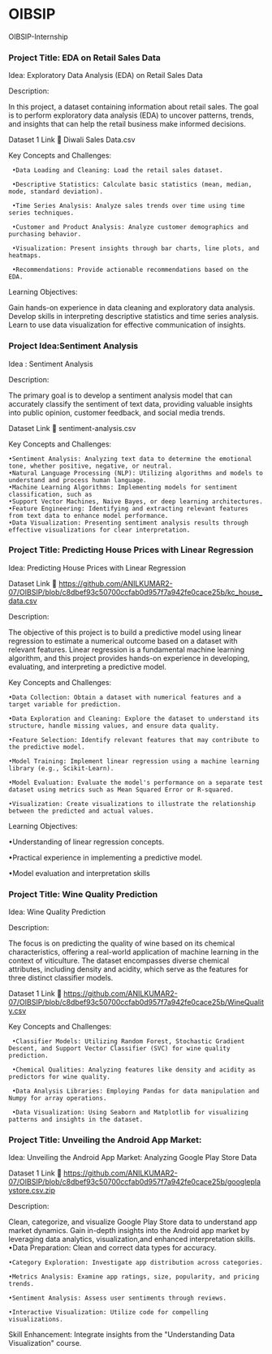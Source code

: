 # OIBSIP
OIBSIP-Internship 
### Project Title: EDA on Retail Sales Data

Idea: Exploratory Data Analysis (EDA) on Retail Sales Data


Description:

In this project, a dataset containing information about retail sales. The goal is
to perform exploratory data analysis (EDA) to uncover patterns, trends, and insights that can
help the retail business make informed decisions.


Dataset  1 Link 🔗 Diwali Sales Data.csv

Key Concepts and Challenges:

     •Data Loading and Cleaning: Load the retail sales dataset.

     •Descriptive Statistics: Calculate basic statistics (mean, median, mode, standard deviation).

     •Time Series Analysis: Analyze sales trends over time using time series techniques.

     •Customer and Product Analysis: Analyze customer demographics and purchasing behavior.

     •Visualization: Present insights through bar charts, line plots, and heatmaps.

     •Recommendations: Provide actionable recommendations based on the EDA.

Learning Objectives:

Gain hands-on experience in data cleaning and exploratory data analysis.
Develop skills in interpreting descriptive statistics and time series analysis.
Learn to use data visualization for effective communication of insights.

### Project Idea:Sentiment Analysis
Idea : Sentiment Analysis 

Description:

The primary goal is to develop a sentiment analysis model that can accurately classify the sentiment of text data, providing valuable insights into public opinion, customer feedback, and
social media trends.

Dataset Link 🔗 sentiment-analysis.csv



 Key Concepts and Challenges:

    •Sentiment Analysis: Analyzing text data to determine the emotional tone, whether positive, negative, or neutral.
    •Natural Language Processing (NLP): Utilizing algorithms and models to understand and process human language.
    •Machine Learning Algorithms: Implementing models for sentiment classification, such as
    •Support Vector Machines, Naive Bayes, or deep learning architectures.
    •Feature Engineering: Identifying and extracting relevant features from text data to enhance model performance.
    •Data Visualization: Presenting sentiment analysis results through effective visualizations for clear interpretation.

### Project Title: Predicting House Prices with Linear Regression

Idea: Predicting House Prices with Linear Regression


Dataset Link 🔗 https://github.com/ANILKUMAR2-07/OIBSIP/blob/c8dbef93c50700ccfab0d957f7a942fe0cace25b/kc_house_data.csv


Description:

The objective of this project is to build a predictive model using linear regression to estimate a numerical outcome based on a dataset with relevant features. Linear regression is a fundamental machine learning algorithm, and this project provides hands-on experience in developing, evaluating, and interpreting a predictive model.


Key Concepts and Challenges:

    •Data Collection: Obtain a dataset with numerical features and a target variable for prediction.

    •Data Exploration and Cleaning: Explore the dataset to understand its structure, handle missing values, and ensure data quality.

    •Feature Selection: Identify relevant features that may contribute to the predictive model.

    •Model Training: Implement linear regression using a machine learning library (e.g., Scikit-Learn).

    •Model Evaluation: Evaluate the model's performance on a separate test dataset using metrics such as Mean Squared Error or R-squared.

    •Visualization: Create visualizations to illustrate the relationship between the predicted and actual values.


Learning Objectives:

•Understanding of linear regression concepts.

•Practical experience in implementing a predictive model.

•Model evaluation and interpretation skills


### Project Title: Wine Quality Prediction

Idea: Wine Quality Prediction


Description:


The focus is on predicting the quality of wine based on its chemical characteristics, offering a real-world application of machine learning in the context of viticulture. The dataset encompasses diverse chemical attributes, including density and acidity, which serve as the features for three distinct classifier models.


Dataset 1 Link 🔗 https://github.com/ANILKUMAR2-07/OIBSIP/blob/c8dbef93c50700ccfab0d957f7a942fe0cace25b/WineQuality.csv


Key Concepts and Challenges:

     •Classifier Models: Utilizing Random Forest, Stochastic Gradient Descent, and Support Vector Classifier (SVC) for wine quality prediction.

     •Chemical Qualities: Analyzing features like density and acidity as predictors for wine quality.

     •Data Analysis Libraries: Employing Pandas for data manipulation and Numpy for array operations.

     •Data Visualization: Using Seaborn and Matplotlib for visualizing patterns and insights in the dataset.


### Project Title: Unveiling the Android App Market: 

Idea: Unveiling the Android App Market: Analyzing Google Play Store Data


Dataset 1 Link 🔗 https://github.com/ANILKUMAR2-07/OIBSIP/blob/c8dbef93c50700ccfab0d957f7a942fe0cace25b/googleplaystore.csv.zip


Description:

Clean, categorize, and visualize Google Play Store data to understand app market dynamics. Gain in-depth insights into the Android app market by leveraging data analytics, visualization,and enhanced interpretation skills.
    •Data Preparation: Clean and correct data types for accuracy.

    •Category Exploration: Investigate app distribution across categories.

    •Metrics Analysis: Examine app ratings, size, popularity, and pricing trends.

    •Sentiment Analysis: Assess user sentiments through reviews.

    •Interactive Visualization: Utilize code for compelling visualizations.

Skill Enhancement: Integrate insights from the "Understanding Data Visualization" course.






